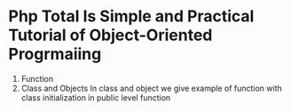 # Php Total Is Simple and Practical Tutorial of Object-Oriented Progrmaiing
1)  Function
2)  Class and Objects
   In class and object we give example of function with class initialization in public level function
